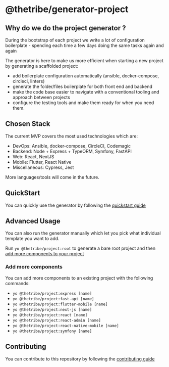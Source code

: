 # @thetribe/generator-project

## Why do we do the project generator ?

During the bootstrap of each project we write a lot of configuration boilerplate - spending each time a few days doing the same tasks again and again

The generator is here to make us more efficient when starting a new project by generating a scaffolded project:

* add boilerplate configuration automatically (ansible, docker-compose, circleci, linters)
* generate the folder/files boilerplate for both front end and backend
* make the code base easier to navigate with a conventional tooling and approach between projects
* configure the testing tools and make them ready for when you need them.

## Chosen Stack

The current MVP covers the most used technologies which are:
* DevOps: Ansible, docker-compose, CircleCI, Codemagic
* Backend: Node + Express + TypeORM, Symfony, FastAPI
* Web: React, NextJS
* Mobile: Flutter, React Native
* Miscellaneous: Cypress, Jest

More languages/tools will come in the future.

## QuickStart

You can quickly use the generator by following the [quickstart guide](doc/QUICKSTART.md)

## Advanced Usage

You can also run the generator manually which let you pick what individual template you want to add.

Run `yo @thetribe/project:root` to generate a bare root project and then
[add more components to your project](#add-more-components)

### Add more components

You can add more components to an existing project with the following commands:
- `yo @thetribe/project:express [name]`
- `yo @thetribe/project:fast-api [name]`
- `yo @thetribe/project:flutter-mobile [name]`
- `yo @thetribe/project:next-js [name]`
- `yo @thetribe/project:react [name]`
- `yo @thetribe/project:react-admin [name]`
- `yo @thetribe/project:react-native-mobile [name]`
- `yo @thetribe/project:symfony [name]`

## Contributing

You can contribute to this repository by following the [contributing guide](CONTRIBUTING.md)
